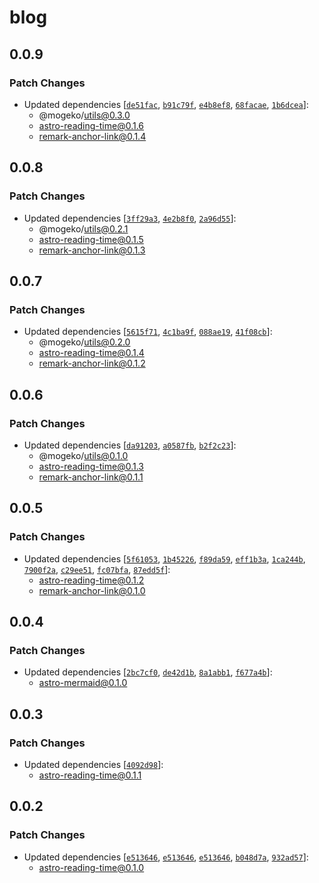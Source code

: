 # blog

## 0.0.9

### Patch Changes

- Updated dependencies [[`de51fac`](https://github.com/mogeko/mogeko/commit/de51fac1fe35581b235f2ccf077ee59ec34fcf24), [`b91c79f`](https://github.com/mogeko/mogeko/commit/b91c79f375abe0e5c1dcd71bd2be7a2c6585918c), [`e4b8ef8`](https://github.com/mogeko/mogeko/commit/e4b8ef8ec1861f68ca766c6343796005f111ebc6), [`68facae`](https://github.com/mogeko/mogeko/commit/68facae494239a29a1410236a764c6e8fddccb16), [`1b6dcea`](https://github.com/mogeko/mogeko/commit/1b6dceaeda531ae92c3c5200cdbb60044ba8dbda)]:
  - @mogeko/utils@0.3.0
  - astro-reading-time@0.1.6
  - remark-anchor-link@0.1.4

## 0.0.8

### Patch Changes

- Updated dependencies [[`3ff29a3`](https://github.com/mogeko/mogeko/commit/3ff29a381b5c2c4050ba5b8cacdbef7a41ec02a2), [`4e2b8f0`](https://github.com/mogeko/mogeko/commit/4e2b8f038ffe32e0858750ec2459756690f7e13e), [`2a96d55`](https://github.com/mogeko/mogeko/commit/2a96d55e010c5bd9239af369a8e1b31179476104)]:
  - @mogeko/utils@0.2.1
  - astro-reading-time@0.1.5
  - remark-anchor-link@0.1.3

## 0.0.7

### Patch Changes

- Updated dependencies [[`5615f71`](https://github.com/mogeko/mogeko/commit/5615f71f4886068b5720c5d2ed4ddc7b9add7f9d), [`4c1ba9f`](https://github.com/mogeko/mogeko/commit/4c1ba9f5b0325f9071ad5d978be65c5399632eae), [`088ae19`](https://github.com/mogeko/mogeko/commit/088ae19dbc91d0f90ef4e16f423cf34c40011b2c), [`41f08cb`](https://github.com/mogeko/mogeko/commit/41f08cb392a0014023df5911bfabe843a9604f78)]:
  - @mogeko/utils@0.2.0
  - astro-reading-time@0.1.4
  - remark-anchor-link@0.1.2

## 0.0.6

### Patch Changes

- Updated dependencies [[`da91203`](https://github.com/mogeko/mogeko/commit/da912038857daffebce42611b74783623a9013ba), [`a0587fb`](https://github.com/mogeko/mogeko/commit/a0587fb8552cf21426ce1d7588dca332e85e8165), [`b2f2c23`](https://github.com/mogeko/mogeko/commit/b2f2c2302d4dffc0aa7d2558282015d8f56f4373)]:
  - @mogeko/utils@0.1.0
  - astro-reading-time@0.1.3
  - remark-anchor-link@0.1.1

## 0.0.5

### Patch Changes

- Updated dependencies [[`5f61053`](https://github.com/mogeko/mogeko/commit/5f610536e25386f4ec8257f94186032f6cebf08f), [`1b45226`](https://github.com/mogeko/mogeko/commit/1b45226dcce64ddb91c64d8ef8d36205f06e1bf7), [`f89da59`](https://github.com/mogeko/mogeko/commit/f89da591e3c1d7a1daef11b50e4411c06064f20c), [`eff1b3a`](https://github.com/mogeko/mogeko/commit/eff1b3a0a097ce424cf37f10f0c773a453fadbf0), [`1ca244b`](https://github.com/mogeko/mogeko/commit/1ca244bcdf096a927c71ef6f844bc9f42ef1fe5b), [`7900f2a`](https://github.com/mogeko/mogeko/commit/7900f2aceec7ef509d8fa773402c39f0a604ae28), [`c29ee51`](https://github.com/mogeko/mogeko/commit/c29ee51411a192f4cbda4507988078f2cefee958), [`fc07bfa`](https://github.com/mogeko/mogeko/commit/fc07bfa059ecf59f9c0b232ab5c504ed52258502), [`87edd5f`](https://github.com/mogeko/mogeko/commit/87edd5ff52440b6ff7d456a4055fe5af23d6f683)]:
  - astro-reading-time@0.1.2
  - remark-anchor-link@0.1.0

## 0.0.4

### Patch Changes

- Updated dependencies [[`2bc7cf0`](https://github.com/mogeko/mogeko/commit/2bc7cf0a568a769ca4774c4f9a141a26f3c38c3d), [`de42d1b`](https://github.com/mogeko/mogeko/commit/de42d1b44b9226d649f38bf5425336eb4690b4a4), [`8a1abb1`](https://github.com/mogeko/mogeko/commit/8a1abb1d2389919479ef5821fda5cfe0b883ade0), [`f677a4b`](https://github.com/mogeko/mogeko/commit/f677a4bdc4b0a8c4d5fc46a41af9bb922da8c1e2)]:
  - astro-mermaid@0.1.0

## 0.0.3

### Patch Changes

- Updated dependencies [[`4092d98`](https://github.com/mogeko/mogeko/commit/4092d9836b24c4a77b4e4b23eafd0a7a86a1eebd)]:
  - astro-reading-time@0.1.1

## 0.0.2

### Patch Changes

- Updated dependencies [[`e513646`](https://github.com/mogeko/mogeko/commit/e513646771ce007a2f3e2e9620e8e6abe4b761e5), [`e513646`](https://github.com/mogeko/mogeko/commit/e513646771ce007a2f3e2e9620e8e6abe4b761e5), [`e513646`](https://github.com/mogeko/mogeko/commit/e513646771ce007a2f3e2e9620e8e6abe4b761e5), [`b048d7a`](https://github.com/mogeko/mogeko/commit/b048d7a8e3bfd678ffca48abf21582652aae6726), [`932ad57`](https://github.com/mogeko/mogeko/commit/932ad5761fb499d8488853f71b14d8f32a9316b7)]:
  - astro-reading-time@0.1.0
